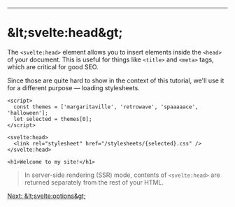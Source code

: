 ------
# **&amp;lt;svelte:head&amp;gt;**
The `<svelte:head>` element allows you to insert elements inside the `<head>` of your document. This is useful for things like `<title>` and `<meta>` tags, which are critical for good SEO.

Since those are quite hard to show in the context of this tutorial, we'll use it for a different purpose — loading stylesheets.
```svelte title="src/routes/part2/special-elements/document/+page.svelte" {7} "<svelte:head>" "</svelte:head>"
<script>
  const themes = ['margaritaville', 'retrowave', 'spaaaaace', 'halloween'];
  let selected = themes[0];
</script>

<svelte:head>
  <link rel="stylesheet" href="/stylesheets/{selected}.css" />
</svelte:head>

<h1>Welcome to my site!</h1>
```
> In server-side rendering (SSR) mode, contents of `<svelte:head>` are returned separately from the rest of your HTML.

[Next: &amp;lt;svelte:options&amp;gt;](/part2/special-elements/options)
